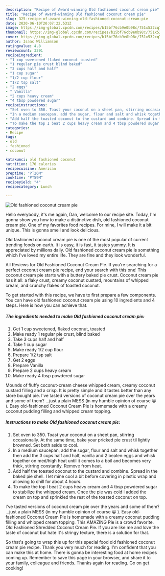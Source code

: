 ```yaml
---
description: "Recipe of Award-winning Old fashioned coconut cream pie"
title: "Recipe of Award-winning Old fashioned coconut cream pie"
slug: 325-recipe-of-award-winning-old-fashioned-coconut-cream-pie
date: 2020-06-10T20:07:22.531Z
image: https://img-global.cpcdn.com/recipes/b15bf76cb9e0b98c/751x532cq70/old-fashioned-coconut-cream-pie-recipe-main-photo.jpg
thumbnail: https://img-global.cpcdn.com/recipes/b15bf76cb9e0b98c/751x532cq70/old-fashioned-coconut-cream-pie-recipe-main-photo.jpg
cover: https://img-global.cpcdn.com/recipes/b15bf76cb9e0b98c/751x532cq70/old-fashioned-coconut-cream-pie-recipe-main-photo.jpg
author: Isaac Williamson
ratingvalue: 4.8
reviewcount: 3291
recipeingredient:
- "1 cup sweetened flaked coconut toasted"
- "1 regular pie crust blind baked"
- "3 cups half and half"
- "1 cup sugar"
- "1/2 cup flour"
- "1/2 tsp salt"
- "2 eggs"
- " Vanilla"
- "2 cups heavy cream"
- "4 tbsp powdered sugar"
recipeinstructions:
- "Set oven to 350. Toast your coconut on a sheet pan, stirring occasionally. At the same time, bake your pricked pie crust til lightly browned. Set both aside to cool."
- "In a medium saucepan, add the sugar, flour and salt and whisk together then add the 3 cups half and half, vanilla and 2 beaten eggs and whisk together on med/high heat until it comes to a boil and becomes very thick, stirring constantly. Remove from heat."
- "Add half the toasted coconut to the custard and combine. Spread in the baked pie shell. I let mine cool a bit before covering in plastic wrap and allowing to chill for about 4 hours."
- "To make the top I beat 2 cups heavy cream and 4 tbsp powdered sugar to stabilize the whipped cream. Once the pie was cold I added the cream on top and sprinkled the rest of the toasted coconut on top."
categories:
- Recipe
tags:
- old
- fashioned
- coconut

katakunci: old fashioned coconut 
nutrition: 170 calories
recipecuisine: American
preptime: "PT26M"
cooktime: "PT59M"
recipeyield: "4"
recipecategory: Lunch

---
```



![Old fashioned coconut cream pie](https://img-global.cpcdn.com/recipes/b15bf76cb9e0b98c/751x532cq70/old-fashioned-coconut-cream-pie-recipe-main-photo.jpg)

Hello everybody, it's me again, Dan, welcome to our recipe site. Today, I'm gonna show you how to make a distinctive dish, old fashioned coconut cream pie. One of my favorites food recipes. For mine, I will make it a bit unique. This is gonna smell and look delicious.

Old fashioned coconut cream pie is one of the most popular of current trending foods on earth. It is easy, it is fast, it tastes yummy. It is appreciated by millions daily. Old fashioned coconut cream pie is something which I've loved my entire life. They are fine and they look wonderful.

All Reviews for Old Fashioned Coconut Cream Pie. If you&#39;re searching for a perfect coconut cream pie recipe, end your search with this one! This coconut cream pie starts with a buttery baked pie crust. Coconut cream pie has it all: a flaky crust, creamy coconut custard, mountains of whipped cream, and crunchy flakes of toasted coconut.


To get started with this recipe, we have to first prepare a few components. You can have old fashioned coconut cream pie using 10 ingredients and 4 steps. Here is how you can achieve that.

<!--inarticleads1-->

##### The ingredients needed to make Old fashioned coconut cream pie:

1. Get 1 cup sweetened, flaked coconut, toasted
1. Make ready 1 regular pie crust, blind baked
1. Take 3 cups half and half
1. Take 1 cup sugar
1. Make ready 1/2 cup flour
1. Prepare 1/2 tsp salt
1. Get 2 eggs
1. Prepare  Vanilla
1. Prepare 2 cups heavy cream
1. Make ready 4 tbsp powdered sugar


Mounds of fluffy coconut-cream cheese whipped cream, creamy coconut custard filling and a crisp. It is pretty simple and it tastes better than any store bought pie. I&#39;ve tasted versions of coconut cream pie over the years and some of them? …just a plain MESS (in my humble opinion of course 😀 ). Easy old-fashioned Coconut Cream Pie is homemade with a creamy coconut pudding filling and whipped cream topping. 

<!--inarticleads2-->

##### Instructions to make Old fashioned coconut cream pie:

1. Set oven to 350. Toast your coconut on a sheet pan, stirring occasionally. At the same time, bake your pricked pie crust til lightly browned. Set both aside to cool.
1. In a medium saucepan, add the sugar, flour and salt and whisk together then add the 3 cups half and half, vanilla and 2 beaten eggs and whisk together on med/high heat until it comes to a boil and becomes very thick, stirring constantly. Remove from heat.
1. Add half the toasted coconut to the custard and combine. Spread in the baked pie shell. I let mine cool a bit before covering in plastic wrap and allowing to chill for about 4 hours.
1. To make the top I beat 2 cups heavy cream and 4 tbsp powdered sugar to stabilize the whipped cream. Once the pie was cold I added the cream on top and sprinkled the rest of the toasted coconut on top.


I&#39;ve tasted versions of coconut cream pie over the years and some of them? …just a plain MESS (in my humble opinion of course 😀 ). Easy old-fashioned Coconut Cream Pie is homemade with a creamy coconut pudding filling and whipped cream topping. This AMAZING Pie is a crowd favorite. Old Fashioned Shredded Coconut Cream Pie. If you are like me and love the taste of coconut but hate it&#39;s stringy texture, there is a solution for that. 

So that's going to wrap this up for this special food old fashioned coconut cream pie recipe. Thank you very much for reading. I'm confident that you can make this at home. There is gonna be interesting food at home recipes coming up. Remember to save this page in your browser, and share it to your family, colleague and friends. Thanks again for reading. Go on get cooking!
